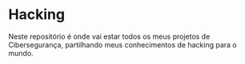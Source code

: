 # Hacking
Neste repositório é onde vai estar todos os meus projetos de Cibersegurança, partilhando meus conhecimentos de hacking para o mundo.
